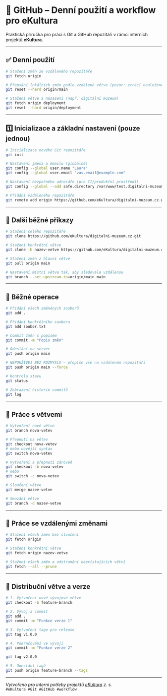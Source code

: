 # 🐙 GitHub – Denní použití a workflow pro eKultura

Praktická příručka pro práci s Git a GitHub repozitáři v rámci interních projektů **eKultura**.

---

## ✅ Denní použití

```bash
# Stažení změn ze vzdáleného repozitáře
git fetch origin

# Přepsání lokálních změn podle vzdálené větve (pozor: ztrácí neuložené změny)
git reset --hard origin/main

# Stažení větve a nasazení (např. digitální muzeum)
git fetch origin deployment
git reset --hard origin/deployment
```

---

## 1️⃣ Inicializace a základní nastavení (pouze jednou)

```bash
# Inicializace nového Git repozitáře
git init

# Nastavení jména a emailu (globálně)
git config --global user.name "Laura"
git config --global user.email "vas.email@example.com"

# Nastavení bezpečného adresáře (pro CI/produkční prostředí)
git config --global --add safe.directory /var/www/test.digitalni-muzeum.cz

# Přidání vzdáleného repozitáře
git remote add origin https://github.com/eKultura/digitalni-muzeum.cz.git
```

---

## 🔄 Další běžné příkazy

```bash
# Stažení celého repozitáře
git clone https://github.com/eKultura/digitalni-muzeum.cz.git

# Stažení konkrétní větve
git clone -b nazev-vetve https://github.com/eKultura/digitalni-muzeum.cz.git

# Stažení změn z hlavní větve
git pull origin main

# Nastavení místní větve tak, aby sledovala vzdálenou
git branch --set-upstream-to=origin/main main
```

---

## 🧰 Běžné operace

```bash
# Přidání všech změněných souborů
git add .

# Přidání konkrétního souboru
git add soubor.txt

# Commit změn s popisem
git commit -m "Popis změn"

# Odeslání na server
git push origin main

# NEPOUŽÍVEJ BEZ ROZMYSLU – přepíše vše na vzdáleném repozitáři
git push origin main --force

# Kontrola stavu
git status

# Zobrazení historie commitů
git log
```

---

## 🌿 Práce s větvemi

```bash
# Vytvoření nové větve
git branch nova-vetev

# Přepnutí na větev
git checkout nova-vetev
# nebo novější syntax
git switch nova-vetev

# Vytvoření a přepnutí zároveň
git checkout -b nova-vetev
# nebo
git switch -c nova-vetev

# Sloučení větve
git merge nazev-vetve

# Smazání větve
git branch -d nazev-vetve
```

---

## 🔁 Práce se vzdálenými změnami

```bash
# Stažení všech změn bez sloučení
git fetch origin

# Stažení konkrétní větve
git fetch origin nazev-vetve

# Stažení všech změn a odstranění neexistujících větví
git fetch --all --prune
```

---

## 🚀 Distribuční větve a verze

```bash
# 1. Vytvoření nové vývojové větve
git checkout -b feature-branch

# 2. Vývoj a commit
git add .
git commit -m "Funkce verze 1"

# 3. Vytvoření tagu pro release
git tag v1.0.0

# 4. Pokračování ve vývoji
git commit -m "Funkce verze 2"

git tag v2.0.0

# 5. Odeslání tagů
git push origin feature-branch --tags
```

---

*Vytvořeno pro interní potřeby projektů [eKultura](https://ekultura.eu) z. s.*  
`#eKultura #Git #GitHub #workflow`

